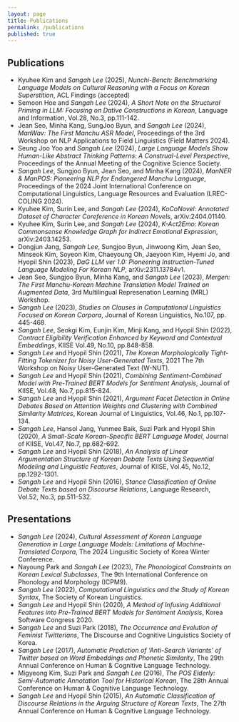 ```yaml
---
layout: page
title: Publications
permalink: /publications
published: true
---
```


<div class="page" markdown="1">

<!-- {% capture page_subtitle %}
<img
    class="me"
    alt="{{ author.name }}"
    src="{{ site.author.photo | relative_url }}"
    srcset="{{ site.author.photo2x | relative_url }} 2x"
/>
{% endcapture %} -->

<!-- {% include page/title.html title=page.title subtitle=page_subtitle %} -->

## Publications
* Kyuhee Kim and *Sangah Lee* (2025), *Nunchi-Bench: Benchmarking Language Models on Cultural Reasoning with a Focus on Korean Superstition*, ACL Findings (accepted)
* Semoon Hoe and *Sangah Lee* (2024), *A Short Note on the Structural Priming in LLM: Focusing on Dative Constructions in Korean*, Language and Information, Vol.28, No.3, pp.111-142.
* Jean Seo, Minha Kang, SungJoo Byun, and *Sangah Lee* (2024), *ManWav: The First Manchu ASR Model*, Proceedings of the 3rd Workshop on NLP Applications to Field Linguistics (Field Matters 2024).
* Seung Joo Yoo and *Sangah Lee* (2024), *Large Language Models Show Human-Like Abstract Thinking Patterns: A Construal-Level Perspective*, Proceedings of the Annual Meeting of the Cognitive Science Society.
* *Sangah Lee*, Sungjoo Byun, Jean Seo, and Minha Kang (2024), *ManNER & ManPOS: Pioneering NLP for Endangered Manchu Language*, Proceedings of the 2024 Joint International Conference on Computational Linguistics, Language Resources and Evaluation (LREC-COLING 2024).
* Kyuhee Kim, Surin Lee, and *Sangah Lee* (2024), *KoCoNovel: Annotated Dataset of Character Coreference in Korean Novels*, arXiv:2404.01140.
* Kyuhee Kim, Surin Lee, and *Sangah Lee* (2024), *K-Act2Emo: Korean Commonsense Knowledge Graph for Indirect Emotional Expression*, arXiv:2403.14253.
* Dongjun Jang, *Sangah Lee*, Sungjoo Byun, Jinwoong Kim, Jean Seo, Minseok Kim, Soyeon Kim, Chaeyoung Oh, Jaeyoon Kim, Hyemi Jo, and Hyopil Shin (2023), *DaG LLM ver 1.0: Pioneering Instruction-Tuned Language Modeling For Korean NLP*, arXiv:2311.13784v1.
* Jean Seo, Sungjoo Byun, Minha Kang, and *Sangah Lee* (2023), *Mergen: The First Manchu-Korean Machine Translation Model Trained on Augmented Data*, 3rd Multilingual Represenation Learning (MRL) Workshop.
* *Sangah Lee* (2023), *Studies on Clauses in Computational Linguistics Focused on Korean Corpora*, Journal of Korean Linguistics, No.107, pp. 445-468.
* *Sangah Lee*, Seokgi Kim, Eunjin Kim, Minji Kang, and Hyopil Shin (2022), *Contract Eligibility Verification Enhanced by Keyword and Contextual Embeddings*, KIISE Vol.49, No.10, pp.848-858.
* *Sangah Lee* and Hyopil Shin (2021), *The Korean Morphologically Tight-Fitting Tokenizer for Noisy User-Generated Texts*, 2021 The 7th Workshop on Noisy User-Generated Text (W-NUT).
* *Sangah Lee* and Hyopil Shin (2021), *Combining Sentiment-Combined Model with Pre-Trained BERT Models for Sentiment Analysis*, Journal of KIISE, Vol.48, No.7, pp.815-824.
* *Sangah Lee* and Hyopil Shin (2021), *Argument Facet Detection in Online Debates Based on Attention Weights and Clustering with Combined Similarity Matrices*, Korean Journal of Linguistics, Vol.46, No.1, pp.107-134.
* *Sangah Lee*, Hansol Jang, Yunmee Baik, Suzi Park and Hyopil Shin (2020), *A Small-Scale Korean-Specific BERT Language Model*, Journal of KIISE, Vol.47, No.7, pp.682-692.
* *Sangah Lee* and Hyopil Shin (2018), *An Analysis of Linear Argumentation Structure of Korean Debate Texts Using Sequential Modeling and Linguistic Features*, Journal of KIISE, Vol.45, No.12, pp.1292-1301.
* *Sangah Lee* and Hyopil Shin (2016), *Stance Classification of Online Debate Texts based on Discourse Relations*, Language Research, Vol.52, No.3, pp.511-532.


## Presentations
* *Sangah Lee* (2024), *Cultural Assessment of Korean Language Generation in Large Language Models: Limitations of Machine-Translated Corpora*, The 2024 Lingusitic Society of Korea Winter Conference.
* Nayoung Park and *Sangah Lee* (2023), *The Phonological Constraints on Korean Lexical Subclasses*, The 9th International Conference on Phonology and Morphology (ICPM9).
* *Sangah Lee* (2022), *Computational Linguistics and the Study of Korean Syntax*, The Society of Korean Linguistics.
* *Sangah Lee* and Hyopil Shin (2020), *A Method of Infusing Additional Features into Pre-Trained BERT Models for Sentiment Analysis*, Korea Software Congress 2020.
* *Sangah Lee* and Suzi Park (2018), *The Occurrence and Evolution of Feminist Twitterians*, The Discourse and Cognitive Linguistics Society of Korea.
* *Sangah Lee* (2017), *Automatic Prediction of ‘Anti-Search Variants’ of Twitter based on Word Embeddings and Phonetic Similarity*, The 29th Annual Conference on Human & Cognitive Language Technology.
* Migyeong Kim, Suzi Park and *Sangah Lee* (2016), *The POS Elderly: Semi-Automatic Annotation Tool for Historical Korean*, The 28th Annual Conference on Human & Cognitive Language Technology.
* *Sangah Lee* and Hyopil Shin (2015), *An Automatic Classification of Discourse Relations in the Arguing Structure of Korean Texts*, The 27th Annual Conference on Human & Cognitive Language Technology.


</div>
